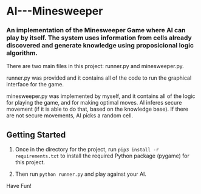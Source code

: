 # AI---Minesweeper

### An implementation of the Minesweeper Game where AI can play by itself. The system uses information from cells already discovered and generate knowledge using proposicional logic algorithm.

There are two main files in this project: runner.py and minesweeper.py.

runner.py was provided and it contains all of the code to run the graphical interface for the game.

minesweeper.py was implemented by myself, and it contains all of the logic for playing the game, and for making optimal moves. AI inferes secure movement (if it is able to do that, based on the knowledge base). If there are not secure movements, AI picks a random cell.

## Getting Started

1. Once in the directory for the project, run `pip3 install -r requirements.txt` to install the required Python package (pygame) for this project.

2. Then run `python runner.py` and play against your AI. 

Have Fun!
